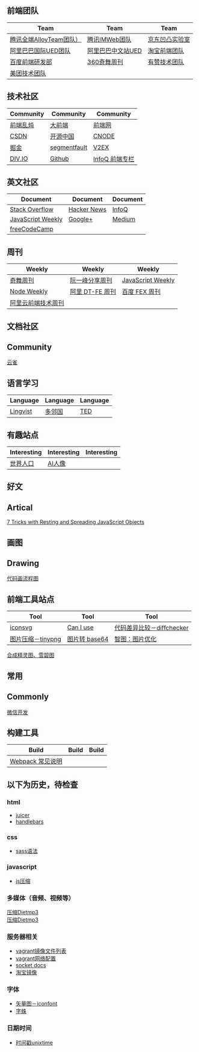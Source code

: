 ## 前端团队

Team | Team | Team
--- | --- | ---
[腾讯全端AlloyTeam团队）](http://www.alloyteam.com) | [腾讯IMWeb团队](http://imweb.io) | [京东凹凸实验室](https://aotu.io)
[阿里巴巴国际UED团队](http://www.aliued.com) | [阿里巴巴中文站UED](http://www.aliued.cn) | [淘宝前端团队](http://taobaofed.org)
[百度前端研发部](http://fex.baidu.com) | [360奇舞周刊](https://weekly.75team.com)  | [有赞技术团队](https://tech.youzan.com)
[美团技术团队](https://tech.meituan.com) |  | 

## 技术社区

Community | Community | Community
--- | --- | ---
[前端乱炖](http://www.html-js.com) | [大前端](http://www.daqianduan.com) | [前端网](http://www.qdfuns.com)
[CSDN](http://www.csdn.net) | [开源中国](https://www.oschina.net) | [CNODE](https://cnodejs.org)
[掘金](https://juejin.im) | [segmentfault](https://segmentfault.com) | [V2EX](https://www.v2ex.com)
[DIV.IO](https://div.io) | [Github](https://github.com) | [InfoQ 前端专栏](https://www.infoq.cn/topic/33)


## 英文社区

Document | Document | Document
--- | --- | ---
[Stack Overflow](https://stackoverflow.com) | [Hacker News](https://news.ycombinator.com) | [InfoQ](https://www.infoq.com/)
[JavaScript Weekly](https://javascriptweekly.com/issues) | [Google+](https://plus.google.com/) | [Medium](https://medium.com/)
[freeCodeCamp](https://medium.freecodecamp.org/) |  |


## 周刊

Weekly | Weekly | Weekly
--- | --- | ---
[奇舞周刊](https://weekly.75team.com) | [阮一峰分享周刊](https://github.com/ruanyf/weekly) | [JavaScript Weekly](https://javascriptweekly.com/latest)
[Node Weekly](https://nodeweekly.com/latest) | [阿里 DT-FE 周刊](https://github.com/dt-fe/weekly) | [百度 FEX 周刊](http://fex.baidu.com/weekly/) |
[阿里云前端技术周刊](https://github.com/aliyunfe/weekly) |  |


## 文档社区

Community
---
[云雀](https://www.yuque.com/) 


## 语言学习

Language | Language | Language
--- | --- | ---
[Lingvist](http://www.lingvist.com) | [多邻国](http://www.duolingo.cn/) | [TED](https://www.ted.com/)


## 有趣站点

Interesting | Interesting | Interesting
--- | --- | ---
[世界人口](https://countrymeters.info/cn/World) | [AI人像](https://thispersondoesnotexist.com) | |


## 好文

Artical
---
[7 Tricks with Resting and Spreading JavaScript Objects](https://blog.bitsrc.io/6-tricks-with-resting-and-spreading-javascript-objects-68d585bdc83)


## 画图

Drawing
---
[代码画流程图](https://code2flow.com)

## 前端工具站点

Tool | Tool | Tool
--- | --- | ---
[iconsvg](https://iconsvg.xyz/) | [Can I use](http://caniuse.com/) | [代码差异比较－diffchecker](https://www.diffchecker.com)
[图片压缩－tinypng](https://tinypng.com/) | [图片转 base64](http://tool.css-js.com/base64.html) | [智图：图片优化](http://zhitu.isux.us)
[合成精灵图、雪碧图](http://alloyteam.github.io/gopng/)

## 常用

Commonly
---
[微信开发](https://github.com/unclay/wechat-doc) 


## 构建工具

Build  | Build  | Build
--- | --- | ---
[Webpack 常见说明](https://github.com/unclay/doc/blob/master/webpack.md) | |


## 以下为历史，待检查

### html
+ <a href="http://juicer.name/" target="_blank">juicer</a>  
+ <a href="http://handlebarsjs.com/">handlebars</a>  

### css
+ <a href="http://www.ruanyifeng.com/blog/2012/06/sass.html" target="_blank">sass语法</a>

### javascript
+ <a href="http://tool.oschina.net/jscompress" target="_blank">js压缩</a>
 

### 多媒体（音频、视频等）  
<a href="http://www.softpedia.com/get/Multimedia/Audio/Audio-Convertors/DietMP3.shtml" target="_blank">压缩Dietmp3</a>  
<a href="http://pan.baidu.com/s/1i4ozMrr" target="_blank">压缩Dietmp3</a>

### 服务器相关
+ <a href="http://www.vagrantbox.es/" target="_blank">vagrant镜像文件列表</a>  
+ <a href="http://docs.vagrantup.com/v2/networking/public_network.html" target="_blank">vagrant网络配置</a>  
+ <a href="http://socket.io/docs/" target="_blank">socket docs</a>  
+ <a href="http://npm.taobao.org/" target="_blank">淘宝镜像</a>
### 字体  
+ <a href="http://www.iconfont.cn/" target="_blank">矢量图－iconfont</a>  
+ <a href="http://font-spider.org/" target="_blank">字蛛</a>  

### 日期时间
+ <a href="http://tool.chinaz.com/Tools/unixtime.aspx" target="_blank">时间戳unixtime</a>

